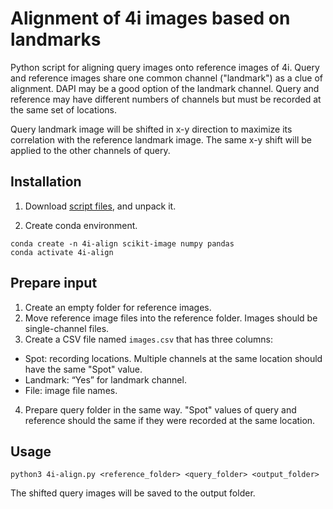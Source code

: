 # Alignment of 4i images based on landmarks

Python script for aligning query images onto reference images of 4i.
Query and reference images share one common channel ("landmark") as a clue of alignment.
DAPI may be a good option of the landmark channel.
Query and reference may have different numbers of channels but must be recorded at the same set of locations.

Query landmark image will be shifted in x-y direction to maximize its correlation with the reference landmark image.
The same x-y shift will be applied to the other channels of query. 

## Installation

1. Download [script files](https://github.com/masashi-CU/4i-align/archive/refs/tags/v0.4.zip), and unpack it.

2. Create conda environment.
```
conda create -n 4i-align scikit-image numpy pandas
conda activate 4i-align
```

## Prepare input
1. Create an empty folder for reference images.
2. Move reference image files into the reference folder. Images should be single-channel files.
3. Create a CSV file named ```images.csv``` that has three columns:
- Spot: recording locations. Multiple channels at the same location should have the same "Spot" value.
- Landmark: “Yes” for landmark channel.
- File: image file names.
4. Prepare query folder in the same way. "Spot" values of query and reference should the same if they were recorded at the same location.

## Usage
```
python3 4i-align.py <reference_folder> <query_folder> <output_folder>
```
The shifted query images will be saved to the output folder.
